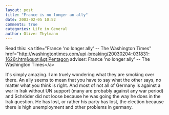 ```yaml
---
layout: post
title: "France is no longer an ally"
date: 2003-02-05 10:52
comments: true
categories: Life in General
author: Oliver Thylmann
---
```



Read this: &lt;a title=&quot;France 'no longer ally' -- The Washington Times&quot; href=&quot;http://washingtontimes.com/upi-breaking/20030204-031831-1626r.htm&quot;&gt;Pentagon adviser: France 'no longer ally' -- The Washington Times&lt;/a&gt;

It's simply amazing. I am truely wondering what they are smoking over there. An ally seems to mean that you have to say what the other says, no matter what you think is right. And most of not all of Germany is against a war in Irak without UN support (many are probably against any war period) and Schröder did not loose because he was going the way he does in the Irak question. He has lost, or rather his party has lost, the election because there is high unemployment and other problems in germany.


